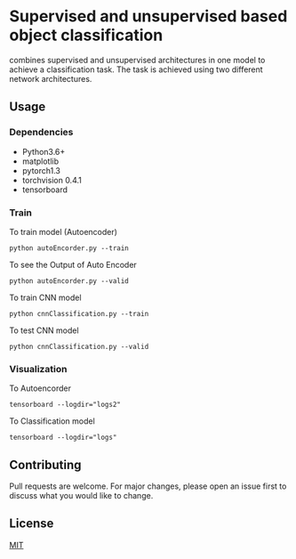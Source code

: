 # Supervised and unsupervised based object classification

combines supervised and unsupervised architectures in one model to achieve a classification task.
The task is achieved using two different network architectures. 

## Usage
### Dependencies

 - Python3.6+
 - matplotlib
 - pytorch1.3
 - torchvision 0.4.1
 - tensorboard
 
### Train
To train model (Autoencoder)

    python autoEncorder.py --train
    
To see the Output of Auto Encoder 

    python autoEncorder.py --valid
To train CNN model  

    python cnnClassification.py --train

To test CNN model
    
    python cnnClassification.py --valid
    
### Visualization
To Autoencorder 

    tensorboard --logdir="logs2"
    
To Classification model

    tensorboard --logdir="logs"



## Contributing
Pull requests are welcome. For major changes, please open an issue first to discuss what you would like to change.


## License
[MIT](https://choosealicense.com/licenses/mit/)
